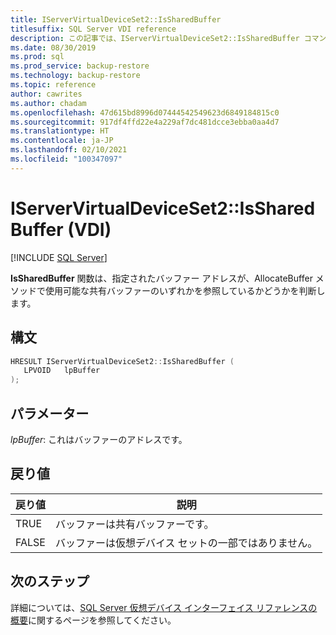 ```yaml
---
title: IServerVirtualDeviceSet2::IsSharedBuffer
titlesuffix: SQL Server VDI reference
description: この記事では、IServerVirtualDeviceSet2::IsSharedBuffer コマンドのリファレンスを提供します。
ms.date: 08/30/2019
ms.prod: sql
ms.prod_service: backup-restore
ms.technology: backup-restore
ms.topic: reference
author: cawrites
ms.author: chadam
ms.openlocfilehash: 47d615bd8996d07444542549623d6849184815c0
ms.sourcegitcommit: 917df4ffd22e4a229af7dc481dcce3ebba0aa4d7
ms.translationtype: HT
ms.contentlocale: ja-JP
ms.lasthandoff: 02/10/2021
ms.locfileid: "100347097"
---
```

# <a name="iservervirtualdeviceset2issharedbuffer-vdi"></a>IServerVirtualDeviceSet2::IsSharedBuffer (VDI)

[!INCLUDE [SQL Server](../../../includes/applies-to-version/sqlserver.md)]

**IsSharedBuffer** 関数は、指定されたバッファー アドレスが、AllocateBuffer メソッドで使用可能な共有バッファーのいずれかを参照しているかどうかを判断します。

## <a name="syntax"></a>構文

```c
HRESULT IServerVirtualDeviceSet2::IsSharedBuffer (
   LPVOID   lpBuffer
);
```

## <a name="parameters"></a>パラメーター

*lpBuffer*: これはバッファーのアドレスです。

## <a name="return-value"></a>戻り値

|戻り値 | 説明 |
|---|---|
| TRUE | バッファーは共有バッファーです。 |
| FALSE | バッファーは仮想デバイス セットの一部ではありません。 |

## <a name="next-steps"></a>次のステップ

詳細については、[SQL Server 仮想デバイス インターフェイス リファレンスの概要](reference-virtual-device-interface.md)に関するページを参照してください。